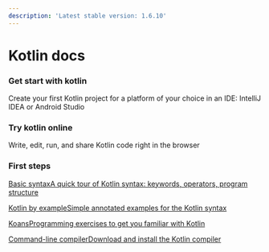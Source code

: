 ```yaml
---
description: 'Latest stable version: 1.6.10'
---
```


# Kotlin docs

### Get start with kotlin

Create your first Kotlin project for a platform of your choice in an IDE: IntelliJ IDEA or Android Studio



### Try kotlin online

Write, edit, run, and share Kotlin code right in the browser



### First steps

[Basic syntaxA quick tour of Kotlin syntax: keywords, operators, program structure](https://kotlinlang.org/docs/basic-syntax.html)

[Kotlin by exampleSimple annotated examples for the Kotlin syntax](https://play.kotlinlang.org/byExample/overview)

[KoansProgramming exercises to get you familiar with Kotlin](https://kotlinlang.org/docs/koans.html)

[Command-line compilerDownload and install the Kotlin compiler](https://kotlinlang.org/docs/command-line.html)
